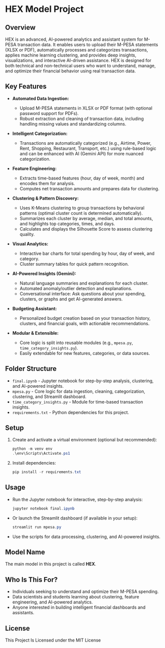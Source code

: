 # HEX Model Project

## Overview

HEX is an advanced, AI-powered analytics and assistant system for M-PESA transaction data. It enables users to upload their M-PESA statements (XLSX or PDF), automatically processes and categorizes transactions, applies machine learning clustering, and provides deep insights, visualizations, and interactive AI-driven assistance. HEX is designed for both technical and non-technical users who want to understand, manage, and optimize their financial behavior using real transaction data.

## Key Features

- **Automated Data Ingestion:**
  - Upload M-PESA statements in XLSX or PDF format (with optional password support for PDFs).
  - Robust extraction and cleaning of transaction data, including handling missing values and standardizing columns.

- **Intelligent Categorization:**
  - Transactions are automatically categorized (e.g., Airtime, Power, Rent, Shopping, Restaurant, Transport, etc.) using rule-based logic and can be enhanced with AI (Gemini API) for more nuanced categorization.

- **Feature Engineering:**
  - Extracts time-based features (hour, day of week, month) and encodes them for analysis.
  - Computes net transaction amounts and prepares data for clustering.

- **Clustering & Pattern Discovery:**
  - Uses K-Means clustering to group transactions by behavioral patterns (optimal cluster count is determined automatically).
  - Summarizes each cluster by average, median, and total amounts, and highlights top categories, times, and days.
  - Calculates and displays the Silhouette Score to assess clustering quality.

- **Visual Analytics:**
  - Interactive bar charts for total spending by hour, day of week, and category.
  - Cluster summary tables for quick pattern recognition.

- **AI-Powered Insights (Gemini):**
  - Natural language summaries and explanations for each cluster.
  - Automated anomaly/outlier detection and explanations.
  - Conversational interface: Ask questions about your spending, clusters, or graphs and get AI-generated answers.

- **Budgeting Assistant:**
  - Personalized budget creation based on your transaction history, clusters, and financial goals, with actionable recommendations.

- **Modular & Extensible:**
  - Core logic is split into reusable modules (e.g., `mpesa.py`, `time_category_insights.py`).
  - Easily extendable for new features, categories, or data sources.

## Folder Structure

- `final.ipynb` - Jupyter notebook for step-by-step analysis, clustering, and AI-powered insights.
- `mpesa.py` - Core logic for data ingestion, cleaning, categorization, clustering, and Streamlit dashboard.
- `time_category_insights.py` - Module for time-based transaction insights.
- `requirements.txt` - Python dependencies for this project.

## Setup

1. Create and activate a virtual environment (optional but recommended):
   ```powershell
   python -m venv env
   .\env\Scripts\Activate.ps1
   ```
2. Install dependencies:
   ```powershell
   pip install -r requirements.txt
   ```

## Usage

- Run the Jupyter notebook for interactive, step-by-step analysis:
  ```powershell
  jupyter notebook final.ipynb
  ```
- Or launch the Streamlit dashboard (if available in your setup):
  ```powershell
  streamlit run mpesa.py
  ```
- Use the scripts for data processing, clustering, and AI-powered insights.

## Model Name

The main model in this project is called **HEX**.

## Who Is This For?

- Individuals seeking to understand and optimize their M-PESA spending.
- Data scientists and students learning about clustering, feature engineering, and AI-powered analytics.
- Anyone interested in building intelligent financial dashboards and assistants.

## License

This Project Is Licensed under the MIT License